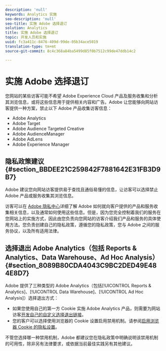 ```yaml
---
description: 'null'
keywords: Analytics 实施
seo-description: 'null'
seo-title: 实施 Adobe 选择退订
solution: Analytics
title: 实施 Adobe 选择退订
topic: 开发人员和实施
uuid: fc3a411c-8476-409d-99de-05b34ace5019
translation-type: tm+mt
source-git-commit: 8c4c368a84ba5499d85f0b7512c99de47ddb14c2

---
```



# 实施 Adobe 选择退订

您网站的某些访客可能不希望 Adobe Experience Cloud 产品及服务收集和分析其浏览信息，或将这些信息用于提供相关内容和广告。Adobe 让您能够向网站访客提供一种方案，禁止以下 Adobe 产品收集访客信息：

* Adobe Analytics
* Adobe Target
* Adobe Audience Targeted Creative
* Adobe AudienceManager
* Adobe AdLens
* Adobe Experience Manager

## 隐私政策建议 {#section_BBDEE21C259842F7881642E31FB3D9B7}

Adobe 建议您向网站访客提供易于查找且通俗易懂的信息，让访客可以选择禁止 Adobe 产品或服务收集其浏览信息。

访客可以在 [Adobe 隐私中心](https://www.adobe.com/privacy.html)详细了解 Adobe 如何就向客户提供的产品和服务收集相关信息，以及通常如何使用这些信息。但是，因为您完全控制着我们的服务在您网站上的实施方式，因此由您负责向您网站的访客介绍我们产品和服务的具体使用方法。您负责创建自己的隐私政策，遵循您的隐私政策，您与 Adobe 之间的服务协议，以及所有适用法律。

## 选择退出 Adobe Analytics（包括 Reports &amp; Analytics、Data Warehouse、Ad Hoc Analysis）{#section_8089B80CDA4043C9BC2DED49E484E8D7}

Adobe 提供了三种类型的 Adobe Analytics（包括[!UICONTROL Reports &amp; Analytics]、[!UICONTROL Data Warehouse]、[!UICONTROL Ad Hoc Analysis]）选择退出方式：

* 如果您使用自己的第一方 Cookie 实施 Adobe Analytics 产品，则需要为网站访客[开发自己的自定义选择退出链接](/help/implement/js-implementation/data-collection/opt-out-link.md)。
* 您的客户可以选择使用浏览器的 Cookie 设置启用禁用机制。请参阅[启用浏览器 Cookie 的隐私设置](https://marketing.adobe.com/resources/help/en_US/whitepapers/cookies/browser_cookie_settings.html)。

不管您选择哪一种禁用机制，Adobe 都建议您在隐私政策中明确说明该禁用机制的可用性，除非另有法律要求，或依据当前最佳实践另有其他建议。
